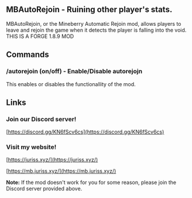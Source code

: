 ## MBAutoRejoin - Ruining other player's stats.

MBAutoRejoin, or the Mineberry Automatic Rejoin mod, allows players to leave and rejoin the game when it detects the player is falling into the void. THIS IS A FORGE 1.8.9 MOD

## Commands

### /autorejoin (on/off) - Enable/Disable autorejojn
This enables or disables the functionallity of the mod.

## Links

### Join our Discord server!
[https://discord.gg/KN6fScv6cs](https://discord.gg/KN6fScv6cs)

### Visit my website!
 [https://juriss.xyz/](https://juriss.xyz/) 
 
 [https://mb.juriss.xyz/](https://mb.juriss.xyz/) 

**Note:** If the mod doesn't work for you for some reason, please join the Discord server provided above.
